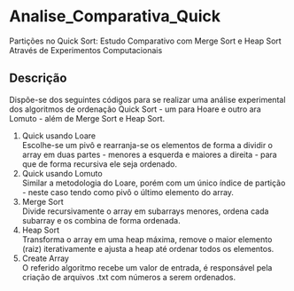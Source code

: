 # Analise_Comparativa_Quick
Partições no Quick Sort: Estudo Comparativo com Merge Sort e Heap Sort Através de Experimentos Computacionais

## Descrição
Dispõe-se dos seguintes códigos para se realizar uma análise experimental dos algoritmos de ordenação Quick Sort - um para Hoare e outro ara Lomuto - além de Merge Sort e Heap Sort.
1. Quick usando Loare <br>
   Escolhe-se um pivô e rearranja-se os elementos de forma a dividir o array em duas partes - menores a esquerda e maiores a direita - para que de forma recursiva ele seja ordenado.
2. Quick usando Lomuto <br>
   Similar a metodologia do Loare, porém com um único índice de partição - neste caso tendo como pivô o último elemento do array.
3. Merge Sort <br>
   Divide recursivamente o array em subarrays menores, ordena cada subarray e os combina de forma ordenada. 
4. Heap Sort <br>
   Transforma o array em uma heap máxima, remove o maior elemento (raiz) iterativamente e ajusta a heap até ordenar todos os elementos.
5. Create Array <br>
   O referido algoritmo recebe um valor de entrada, é responsável pela criação de arquivos .txt com números a serem ordenados.

